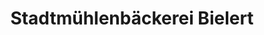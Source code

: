 ---
title: "Stadtmühlenbäckerei Bielert"
url: /rudolstadt/stadtmuehlenbaeckerei-bielert/
shop: Bäckerei
---